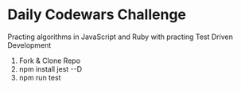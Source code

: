 # Daily Codewars Challenge 

Practing algorithms in JavaScript and Ruby with practing Test Driven Development  

1) Fork & Clone Repo
2) npm install jest --D
3) npm run test